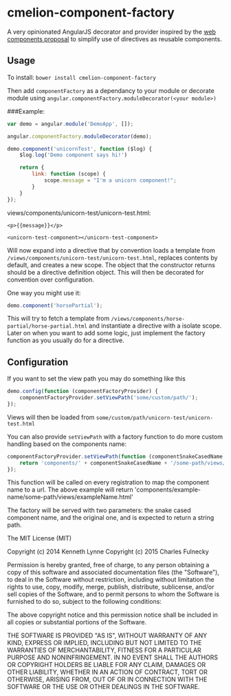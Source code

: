 cmelion-component-factory
=========================

A very opinionated AngularJS decorator and provider inspired by the [web components proposal](http://www.w3.org/TR/components-intro/) to simplify use of directives as reusable components.


## Usage
To install: `bower install cmelion-component-factory`

Then add `componentFactory` as a dependancy to your module or decorate module using ```angular.componentFactory.moduleDecorator(<your module>)```

###Example:
```javascript
var demo = angular.module('DemoApp', []);

angular.componentFactory.moduleDecorator(demo);

demo.component('unicornTest', function ($log) {
    $log.log('Demo component says hi!')

    return {
        link: function (scope) {
            scope.message = "I'm a unicorn component!";
        }
    }
});
```

views/components/unicorn-test/unicorn-test.html:
```
<p>{{message}}</p>
```

```
<unicorn-test-component></unicorn-test-component>
```

Will now expand into a directive that by convention loads a template from ```/views/components/unicorn-test/unicorn-test.html```, replaces contents by default, and creates a new scope.
The object that the constructor returns should be a directive definition object. This will then be decorated for convention over configuration.

One way you might use it:

```javascript
demo.component('horsePartial');
```

This will try to fetch a template from `/views/components/horse-partial/horse-partial.html` and instantiate a directive with a isolate scope.
Later on when you want to add some logic, just implement the factory function as you usually do for a directive.

## Configuration
If you want to set the view path you may do something like this
```javascript
demo.config(function (componentFactoryProvider) {
    componentFactoryProvider.setViewPath('some/custom/path/');
});
```
Views will then be loaded from
`some/custom/path/unicorn-test/unicorn-test.html`

You can also provide `setViewPath` with a factory function to do more custom handling based on the components name:

```javascript
componentFactoryProvider.setViewPath(function (componentSnakeCasedName, componentName) {
    return 'components/' + componentSnakeCasedName + '/some-path/views/' + componentName + '.html';
});
```
This function will be called on every registration to map the component name to a url.
The above example will return 'components/example-name/some-path/views/exampleName.html'

The factory will be served with two parameters: the snake cased component name, and the original one, and is expected to return a string path.

The MIT License (MIT)

Copyright (c) 2014 Kenneth Lynne
Copyright (c) 2015 Charles Fulnecky

Permission is hereby granted, free of charge, to any person obtaining a copy of
this software and associated documentation files (the "Software"), to deal in
the Software without restriction, including without limitation the rights to
use, copy, modify, merge, publish, distribute, sublicense, and/or sell copies of
the Software, and to permit persons to whom the Software is furnished to do so,
subject to the following conditions:

The above copyright notice and this permission notice shall be included in all
copies or substantial portions of the Software.

THE SOFTWARE IS PROVIDED "AS IS", WITHOUT WARRANTY OF ANY KIND, EXPRESS OR
IMPLIED, INCLUDING BUT NOT LIMITED TO THE WARRANTIES OF MERCHANTABILITY, FITNESS
FOR A PARTICULAR PURPOSE AND NONINFRINGEMENT. IN NO EVENT SHALL THE AUTHORS OR
COPYRIGHT HOLDERS BE LIABLE FOR ANY CLAIM, DAMAGES OR OTHER LIABILITY, WHETHER
IN AN ACTION OF CONTRACT, TORT OR OTHERWISE, ARISING FROM, OUT OF OR IN
CONNECTION WITH THE SOFTWARE OR THE USE OR OTHER DEALINGS IN THE SOFTWARE.

